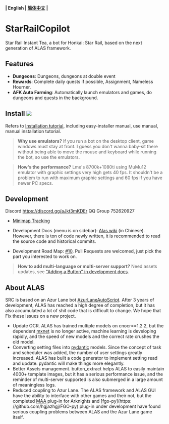 **| English | [简体中文](README.md) |**

# StarRailCopilot

Star Rail Instant Tea, a bot for Honkai: Star Rail, based on the next generation of ALAS framework.



## Features

- **Dungeons**: Dungeons, dungeons at double event
- **Rewards**: Complete daily quests if possible, Assignment, Nameless Hourner.
- **AFK Auto Farming**: Automatically launch emulators and games, do dungeons and quests in the background.



## Install [![](https://img.shields.io/github/downloads/LmeSzinc/StarRailCopilot/total?color=4e4c97)](https://github.com/LmeSzinc/StarRailCopilot/releases)

Refers to [Installation tutorial](https://github.com/LmeSzinc/StarRailCopilot/wiki/Installation_cn), including easy-installer manual, use manual, manual installation tutorial.

> **Why use emulators?** If you run a bot on the desktop client, game windows must stay at front. I guess you don't wanna baby-sit there without being able to move the mouse and keyboard while running the bot, so use the emulators.

> **How's the performance?** Lme's 8700k+1080ti using MuMu12 emulator with graphic settings very high  gets 40 fps. It shouldn't be a problem to run with maximum graphic settings and 60 fps if you have newer PC specs.



## Development

Discord https://discord.gg/aJkt3mKDEr QQ Group 752620927

- [Minimap Tracking](https://github.com/LmeSzinc/StarRailCopilot/wiki/MinimapTracking)

- Development Docs (menu is on sidebar): [Alas wiki](https://github.com/LmeSzinc/AzurLaneAutoScript/wiki/1.-Start) (in Chinese). However, there is ton of code newly written, it is recommended to read the source code and historical commits.

- Development Road Map: [#10](https://github.com/LmeSzinc/StarRailCopilot/issues/10). Pull Requests are welcomed, just pick the part you interested to work on.

> **How to add multi-language or multi-server support?** Need assets updates, see ["Adding a Button" in development docs](https://github.com/LmeSzinc/AzurLaneAutoScript/wiki/4.1.-Detection-objects#%E6%B7%BB%E5%8A%A0%E4%B8%80%E4%B8%AA-button).



## About ALAS

SRC is based on an Azur Lane bot [AzurLaneAutoScript](https://github.com/LmeSzinc/AzurLaneAutoScript). After 3 years of development, ALAS has reached a high degree of completion, but it has also accumulated a lot of shit code that is difficult to change. We hope that Fix these issues on a new project.

- Update OCR. ALAS has trained multiple models on cnocr==1.2.2, but the dependent [mxnet](https://github.com/apache/mxnet) is no longer active, machine learning is developing rapidly, and the speed of new models and the correct rate crushes the old model.
- Converting setting files into [pydantic](https://github.com/pydantic/pydantic) models. Since the concept of task and scheduler was added, the number of user settings greatly increased. ALAS has built a code generator to implement setting read and update. pydantic will make things more elegantly.
- Better Assets management. button_extract helps ALAS to easily maintain 4000+ template images, but it has a serious performance issue, and the reminder of multi-server supported is also submerged in a large amount of meaningless logs.
- Reduced coupling to Azur Lane. The ALAS framework and ALAS GUI have the ability to interface with other games and their not, but the completed [MAA](https://github.com/MaaAssistantArknights/MaaAssistantArknights) plug-in for Arknights and [fgo-py](https: //github.com/hgjazhgj/FGO-py) plug-in under development have found serious coupling problems between ALAS and the Azur Lane game itself.